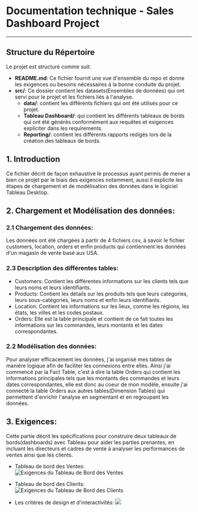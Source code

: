 # Documentation technique - Sales Dashboard Project

---

## Structure du Répertoire
Le projet est structuré comme suit:

- **README.md**: Ce fichier fournit une vue d'ensemble du repo et donne les exigences ou besoins nécessaires à la bonne conduite du projet.
- **src/**: Ce dossier contient les datasets(Ensembles de données) qui ont servi pour le projet et les fichiers liés à l'analyse.
  - **data/**: contient les différents fichiers qui ont été utilisés pour ce projet.
  - **Tableau Dashboard/**: qui contient les différents tableaux de bords qui ont été générés conformément aux requêtes et exigences expliciter dans les requirements.
  - **Reporting/**: contient les différents rapports redigés lors de la création des tableaux de bords.
 
## 1. Introduction
Ce fichier décrit de façon exhaustive le processus ayant permis de mener a bien ce projet par le biais des exigences notamment, aussi il explicite les étapes de chargement et de modélisation des données dans le logiciel Tableau Desktop.

## 2. Chargement et Modélisation des données:
### 2.1 Chargement des données:
Les données ont été chargées à partir de 4 fichiers csv, à savoir le fichier customers, location, orders et enfin products qui contiennent les données d'un magasin de vente basé aux USA.

### 2.3 Description des différentes tables:
  - Customers: Contient les différentes informations sur les clients tels que leurs noms et leurs identifiants.
  - Products: Contient les détails sur les produits tels que leurs catégories, leurs sous-catégories, leurs noms et enfin leurs identifiants.
  - Location: Contient les informations sur les lieux, comme les régions, les états, les villes et les codes postaux.
  - Orders: Elle est la table principale et contient de ce fait toutes les informations sur les commandes, leurs montants et les dates correspondantes.

### 2.2 Modélisation des données:
Pour analyser efficacement les données, j'ai organisé mes tables de manière logique afin de faciliter les connexions entre elles. Ainsi j'ai commencé par la Fact Table, c'est à dire la table Orders qui contient les informations principales tels que les montants des commandes et leurs dates correspondantes, elle est donc au coeur de mon modèle, ensuite j'ai connecté la table Orders aux autres tables(Dimension Tables) qui permettent d'enrichir l'analyse en segmentant et en regroupant les données.


## 3. Exigences:
Cette partie décrit les spécifications pour construire deux tableaux de bords(dashboards) avec Tableau pour aider les parties prenantes, en incluant les directeurs et cadres de vente à analyser les performances de ventes ainsi que les clients.

  - Tableau de bord des Ventes:
![Exigences du Tableau de Bord des Ventes](https://github.com/AlhousseineDiallo/Sales_Dashboard/blob/4d6147a20d5ec7de4f9043acf3d3447f7862ca87/image/Screenshot%202025-01-15%20021144.png)


  - Tableau de bord des Clients:
![Exigences du Tableau de Bord des Clients](https://github.com/AlhousseineDiallo/Sales_Dashboard/blob/4d6147a20d5ec7de4f9043acf3d3447f7862ca87/image/Screenshot%202025-01-15%20005959.png)


  - Les critères de design et d'interactivités:
![](https://github.com/AlhousseineDiallo/Sales_Dashboard/blob/4d6147a20d5ec7de4f9043acf3d3447f7862ca87/image/Screenshot%202025-01-15%20022523.png)

    
    
